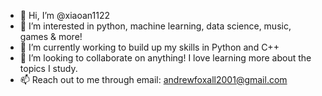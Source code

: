 - 👋 Hi, I’m @xiaoan1122
- 👀 I’m interested in python, machine learning, data science, music, games & more!
- 🌱 I’m currently working to build up my skills in Python and C++
- 💞️ I’m looking to collaborate on anything! I love learning more about the topics I study.
- 📫 Reach out to me through email: andrewfoxall2001@gmail.com
                      

<!---
xiaoan1122/xiaoan1122 is a ✨ special ✨ repository because its `README.md` (this file) appears on your GitHub profile.
You can click the Preview link to take a look at your changes.
--->
